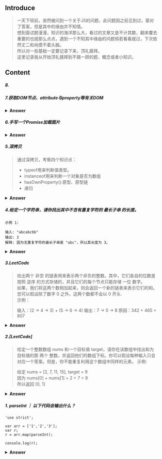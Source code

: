 ## Introduce
> 一天下班前，突然被问到一个关于JS的问题，此问题因之前见到过，蒙对了答案，但是其中的缘由并不知情。    
> 想到面试题漫漫，知识的海洋那么大，看过的文章又是不计其数，翻来覆去重要的也就那么点点，遇到一个不知其中缘由的问题倘若看看就过，下次依然丈二和尚摸不着头脑。  
> 所以对一些基础一定要记录下来，顶礼膜拜。    
> 这里记录我从开始顶礼膜拜到不屑一顾的题、概念或者小知识。  

## Content
##### 8.

##### 7.获取DOM节点、attribute与property等有关DOM
<details>
<summary><b>Answer</b></summary>
<p>

###### 获取DOM节点
> const div1 = document.getElementById('div1')//元素
> const divList = document.getElementByTagName('div') //集合
> const containerList = document.getElementByClassName(".container')//  集合
> const pList = document.querySelectorAll('p') // 集合
###### property与attribute
> property：修改对象属性，不会体现到html结构中。    
> attribute:修改html属性，会改变html结构。
###### 新增/插入节点
```
 const div1 = document.getElemengtById('div1)
//添加新节点
const p1 = docuemnt.createElement('p')
p1.innerHTMl = 'this is p1'
div1.appendChild(p)
//移动已有节点。注意是移动
const p2 = document.getElementById('div2')
div1.appendChid(p2);
//获取父元素
p2.parentNodes
//获取自元素列表
p2.childNodes
```
###### 将频繁操作改为一次性操作
```
 const listNode = documentGetElementById('list')
 //创建一个文档片段，此时还没有插入到DOM树中
 const frag = docuement.creatDocumentFragement()
 //执行插入
 for(let i=0;i<10;i++){
     const li = docuement.createElement('li');
     li.innerHTML = 'List item ' + i;
     frag.appendChild(li)
 }
 listNode.appendChild(frag)
```
</p>
</details>

##### 6.手写一个Promise加载图片

<details><summary><b>Answer</b></summary>
<p>

```
 const url = "https://img.liugezhou.online/blog/wechatDangerous.png";

 function  loadImag(src) {
     return new Promise((resolve,reject)=>{
         const img = document.creatElement("img");
         img.onload = ()=>{
             resolve(img)
         }
         img.error = ()=> {
             const err = new Error(`图片加载失败${src}`)
             reject(err)
         }
     })
 }
 loadImg(url).then(img => {
     console.log(img.width)
     return img
 }).then(img=>{
     console.log(img.height)
 }).catch(err =>{
     conosle.log(err)
 })
```

</p>
</details>

##### 5.深拷贝
> 通过深拷贝，考察四个知识点：  
> + typeof用来判断值类型。  
> + instanceof用来判断一个对象是否为数组    
> + hasOwnProperty():原型、原型链   
> + 递归

<details><summary><b>Answer</b></summary>
<p>

```
const obj1 = {
    age:18,
    name:'xxx',
    address: {
        city:'beijing'
    },
    arr:['a','b','b']
}

const obj2 = deepClone(obj1);
obj1.arr[0] ='c';
obj2.address.city = 'shaghai';
function deepClone(obj={}){
    if(typeof obj !=='object' ||  obj == null) {
        return obj;
    }
    let result;
    if (obj instanceof Array){
        result = [];
    }else{
        result = {}
    }
    for (let key in obj) {
        if(obj.hasOwnProperty(key)){
            //递归
            result[key] = deepClone(obj[key]);
        }
    }
    return result;
}
```
</p>
</details>

##### 4.给定一个字符串，请你找出其中不含有重复字符的 最长子串 的长度。

```
示例 1:

输入: "abcabcbb"
输出: 3 
解释: 因为无重复字符的最长子串是 "abc"，所以其长度为 3。
```
<details><summary><b>Answer</b></summary>
<p>

> Answer1:  

```
var str = "abcabcbb";
var lengthOfLongestSubstring = function(s) {
    var num=0,res=0;
    let m='';
    for(n of s ){
        if(Object.is(m.indexOf(n),-1)){
            m+=n;
            num++;
            res = res <num ? num : res;
        }else{
            m+=n;
            m = m.slice(m.indexOf(n)+1);
            num = m.length;
        }
    }
    return res;
};
console.log(lengthOfLongestSubstring(str));
```

> Answer2:  
```
var str = "abcabcbb";
var lengthOfLongestSubstring = function(s) {
    var num=0,res=0;
    let tempObject=[];
    for(var i=0;i<s.length;i++){
        if(Object.is(tempObject.indexOf(s[i]),-1)){
            tempObject.push(s[i]);
        }else{
             tempObject.shift();
             continue;
        }
        res = Math.max(res, tempObject.length);
        num++;
    }
    return res;
};
console.log(lengthOfLongestSubstring(str));

```

</p>
</details>

##### 3.LeetCode
> 给出两个 非空 的链表用来表示两个非负的整数。其中，它们各自的位数是按照 逆序 的方式存储的，并且它们的每个节点只能存储 一位 数字。   
> 如果，我们将这两个数相加起来，则会返回一个新的链表来表示它们的和。    
> 您可以假设除了数字 0 之外，这两个数都不会以 0 开头.  
> 示例：
>
> 输入：(2 -> 4 -> 3) + (5 -> 6 -> 4)
> 输出：7 -> 0 -> 8
> 原因：342 + 465 = 807
<details><summary><b>Answer</b></summary>
<p>

> 未看答案之前我是这么写的，执行到第三行报错(Chrome控制台可以正确打印)，猜测这里不让用join方法吧：  
```
const l1 = [2,4,3],l2=[5,6,4];
var addTwoNumbers = function(l1, l2) {
   var count1 = l1.join("");
   var count2 = l2.join("");
   let sum = parseInt(count1) + parseInt(count2)
    return sum.toString().split("").reverse();
};
addTwoNumbers(l1,l2);
```

</p>
</details>

##### 2.[LeetCode]
>  给定一个整数数组 nums 和一个目标值 target，请你在该数组中找出和为目标值的那 两个 整数，并返回他们的数组下标。你可以假设每种输入只会对应一个答案。但是，你不能重复利用这个数组中同样的元素。
> 示例:
>
> 给定 nums = [2, 7, 11, 15], target = 9    
> 因为 nums[0] + nums[1] = 2 + 7 = 9    
> 所以返回 [0, 1]   
<details><summary><b>Answer</b></summary>
<p>

###### Answer:直接给出写法
```
const nums=[2,7,11,15],target=9;
let twoSum = function(nums, target) {
    let len = nums.length;
    for(let i=0;i<len;i++){
        for(let j=i;j<len;j++){
            if(nums[i]+nums[j] == target){
                return [i,j]
            }
        }
    }
};
console.log(twoSum(nums,target))
```
> 第二种使用map的解法：
```
const nums=[2,7,11,15],target=9;
var twoSum = function(nums, target) {
    const map = new Map();
    let len = nums.length;
    for(let i=0;i<len;i++){
        const otherIndex = map.get(target - nums[i]);
        if(otherIndex!== undefined) return [otherIndex,i];
        map.set(nums[i],i)
    }
}
console.log(twoSum(nums,target))
```
</p>
</details>

##### 1. parseInt ｜ 以下代码会输出什么？

```
'use strict';

var arr = ['1','2','3'];
var r;
r = arr.map(parseInt);

console.log(r);
```


<details><summary><b>Answer</b></summary>
<p>

###### Answer: [1,NaN,NaN]
> 具体解题思路：
>
> 我们先来看map的定义和用法：   
> map()方法返回一个新数组，数组中的元素为原始数组元素调用函数处理后的值。      
> map()方法按照原始数组元素顺序依次处理元素。   
> 两点需要注意：map()不会对空数组进行检测、map()不会改变原始数组。  
> 语法：array.map(function(currentValue[, index[, array]]),thisValue)   
>
> 接着，我们来看parseInt函数。      
> parseInt的定义是用于解析一个字符串，并返回一个整数:       
> parseInt(string,radix),其中radix可选      
> （radix可填写值介于2～36，若省略该参数或者值为0，则数字将以10进制来解析，若小于2或者大于36，返回NaN）。    
>
> 然后查看上述代码 arr.map(parseInt),我们知道这里表示的是： 
> ```
> arr.map(function(currentValue,index,arr){
>    parseInt(currentValue,index,arr)
> })
> ```
> parseInt需要两个参数，会将arr参数忽略掉，因此，最终的处理过程是：           
> parseInt("1",0)、parseInt("2",1)、parseInt("3",2).     
> 根据上面我们的分析第一个正确，第二个由于radix是1--小于2，返回NaN，第三个由于“3”它不是一个合格的二进制，因此同样返回NaN。
>
> 最后我们给出解决方案：
> ```
> 'use strict';
> 
> var arr = ['1', '2', '3'];
> var r;
> r = arr.map(function parseInt2(x) {
>     return parseInt(x);
> });
> console.log(r);
> ```
> 或者：    
> ```
> 'use strict';
> 
> var arr = ['1', '2', '3'];
> var r;
> r = arr.map(Number);
> console.log(r);
> ```
> 以上就是本道题的心路历程。
</p>
</details>